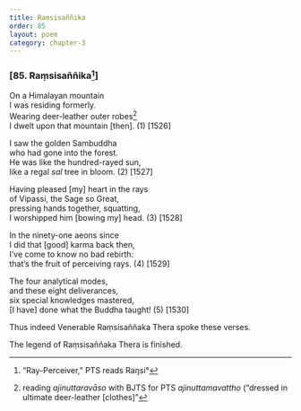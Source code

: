 ```yaml
---
title: Raṃsisaññika
order: 85
layout: poem
category: chapter-3
---
```


### \[85. Raṃsisaññika[^1]\]

On a Himalayan mountain  
I was residing formerly.  
Wearing deer-leather outer robes[^2]  
I dwelt upon that mountain \[then\]. (1) \[1526\]

I saw the golden Sambuddha  
who had gone into the forest.  
He was like the hundred-rayed sun,  
like a regal *sal* tree in bloom. (2) \[1527\]

Having pleased \[my\] heart in the rays  
of Vipassi, the Sage so Great,  
pressing hands together, squatting,  
I worshipped him \[bowing my\] head. (3) \[1528\]

In the ninety-one aeons since  
I did that \[good\] karma back then,  
I’ve come to know no bad rebirth:  
that’s the fruit of perceiving rays. (4) \[1529\]

The four analytical modes,  
and these eight deliverances,  
six special knowledges mastered,  
\[I have\] done what the Buddha taught! (5) \[1530\]

Thus indeed Venerable Raṃsisaññaka Thera spoke these verses.

The legend of Raṃsisaññaka Thera is finished.

[^1]: “Ray-Perceiver,” PTS reads Raŋsi°

[^2]: reading *ajinuttaravāso* with BJTS for PTS *ajinuttamavattho* (“dressed in ultimate deer-leather \[clothes\]”
